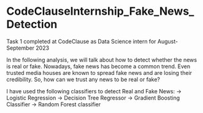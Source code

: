 # CodeClauseInternship_Fake_News_Detection
Task 1 completed at CodeClause as Data Science intern for August-September 2023

In the following analysis, we will talk about how to detect whether the news is real or fake. Nowadays, fake news has become a common trend. Even trusted media houses are known to spread fake news and are losing their credibility. So, how can we trust any news to be real or fake? 

I have used the following classifiers to detect Real and Fake News:
-> Logistic Regression
-> Decision Tree Regressor
-> Gradient Boosting Classifier
-> Random Forest classifier 

